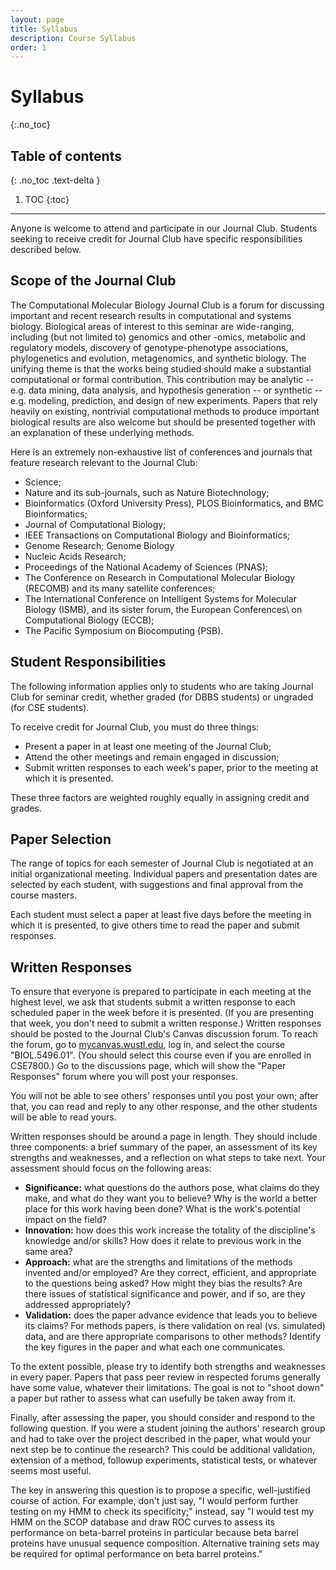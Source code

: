 ```yaml
---
layout: page
title: Syllabus
description: Course Syllabus
order: 1
---
```


# Syllabus
{:.no_toc}

## Table of contents
{: .no_toc .text-delta }

1. TOC
{:toc}

---

Anyone is welcome to attend and participate in our Journal Club. Students seeking to receive credit for Journal Club have specific responsibilities described below.

## Scope of the Journal Club
The Computational Molecular Biology Journal Club is a forum for discussing important and recent research results in computational and systems biology. Biological areas of interest to this seminar are wide-ranging, including (but not limited to) genomics and other -omics, metabolic and regulatory models, discovery of genotype-phenotype associations, phylogenetics and evolution, metagenomics, and synthetic biology. The unifying theme is that the works being studied should make a substantial computational or formal contribution. This contribution may be analytic -- e.g. data mining, data analysis, and hypothesis generation -- or synthetic -- e.g. modeling, prediction, and design of new experiments. Papers that rely heavily on existing, nontrivial computational methods to produce important biological results are also welcome but should be presented together with an explanation of these underlying methods.

Here is an extremely non-exhaustive list of conferences and journals that feature research relevant to the Journal Club:

- Science;
- Nature and its sub-journals, such as Nature Biotechnology;
- Bioinformatics (Oxford University Press), PLOS Bioinformatics, and BMC Bioinformatics;
- Journal of Computational Biology;
- IEEE Transactions on Computational Biology and Bioinformatics;
- Genome Research; Genome Biology
- Nucleic Acids Research;
- Proceedings of the National Academy of Sciences (PNAS);
- The Conference on Research in Computational Molecular Biology (RECOMB) and its many satellite conferences;
- The International Conference on Intelligent Systems for Molecular Biology (ISMB), and its sister forum, the European Conferences\ on Computational Biology (ECCB);
- The Pacific Symposium on Biocomputing (PSB).

## Student Responsibilities
The following information applies only to students who are taking Journal Club for seminar credit, whether graded (for DBBS students) or ungraded (for CSE students).

To receive credit for Journal Club, you must do three things:

- Present a paper in at least one meeting of the Journal Club;
- Attend the other meetings and remain engaged in discussion;
- Submit written responses to each week's paper, prior to the meeting at which it is presented.

These three factors are weighted roughly equally in assigning credit and grades.

## Paper Selection
The range of topics for each semester of Journal Club is negotiated at an initial organizational meeting. Individual papers and presentation dates are selected by each student, with suggestions and final approval from the course masters.

Each student must select a paper at least five days before the meeting in which it is presented, to give others time to read the paper and submit responses.

## Written Responses
To ensure that everyone is prepared to participate in each meeting at the highest level, we ask that students submit a written response to each scheduled paper in the week before it is presented. (If you are presenting that week, you don't need to submit a written response.) Written responses should be posted to the Journal Club's Canvas discussion forum. To reach the forum, go to [mycanvas.wustl.edu](mycanvas.wustl.edu), log in, and select the course "BIOL.5496.01". (You should select this course even if you are enrolled in CSE7800.) Go to the discussions page, which will show the "Paper Responses" forum where you will post your responses.

You will not be able to see others' responses until you post your own; after that, you can read and reply to any other response, and the other students will be able to read yours.

Written responses should be around a page in length. They should include three components: a brief summary of the paper, an assessment of its key strengths and weaknesses, and a reflection on what steps to take next. Your assessment should focus on the following areas:

- **Significance:** what questions do the authors pose, what claims do they make, and what do they want you to believe? Why is the world a better place for this work having been done? What is the work's potential impact on the field?
- **Innovation:** how does this work increase the totality of the discipline's knowledge and/or skills? How does it relate to previous work in the same area?
- **Approach:** what are the strengths and limitations of the methods invented and/or employed? Are they correct, efficient, and appropriate to the questions being asked? How might they bias the results? Are there issues of statistical significance and power, and if so, are they addressed appropriately?
- **Validation:** does the paper advance evidence that leads you to believe its claims? For methods papers, is there validation on real (vs. simulated) data, and are there appropriate comparisons to other methods? Identify the key figures in the paper and what each one communicates.

To the extent possible, please try to identify both strengths and weaknesses in every paper. Papers that pass peer review in respected forums generally have some value, whatever their limitations. The goal is not to "shoot down" a paper but rather to assess what can usefully be taken away from it.

Finally, after assessing the paper, you should consider and respond to the following question. If you were a student joining the authors' research group and had to take over the project described in the paper, what would your next step be to continue the research? This could be additional validation, extension of a method, followup experiments, statistical tests, or whatever seems most useful.

The key in answering this question is to propose a specific, well-justified course of action. For example, don't just say, "I would perform further testing on my HMM to check its specificity;" instead, say "I would test my HMM on the SCOP database and draw ROC curves to assess its performance on beta-barrel proteins in particular because beta barrel proteins have unusual sequence composition. Alternative training sets may be required for optimal performance on beta barrel proteins."

